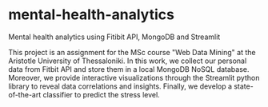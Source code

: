 # mental-health-analytics
Mental health analytics using Fitibit API, MongoDB and Streamlit

This project is an assignment for the MSc course "Web Data Mining" at the Aristotle University of Thessaloniki.
In this work, we collect our personal data from Fitbit API and store them in a local MongoDB NoSQL database. Moreover, we provide interactive visualizations through the Streamlit python library to reveal data correlations and insights. Finally, we develop a state-of-the-art classifier to predict the stress level.
